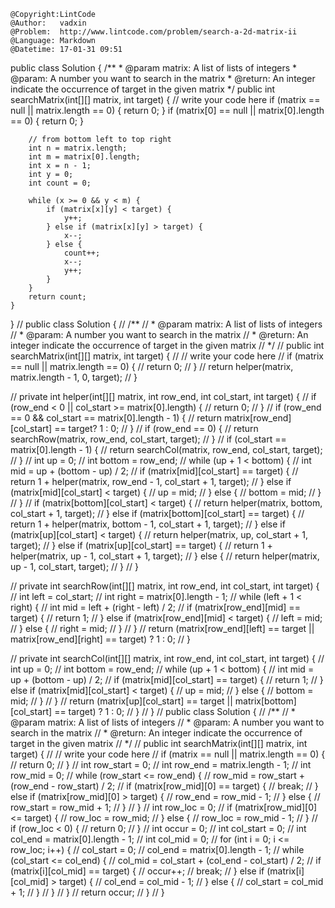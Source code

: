```
@Copyright:LintCode
@Author:   vadxin
@Problem:  http://www.lintcode.com/problem/search-a-2d-matrix-ii
@Language: Markdown
@Datetime: 17-01-31 09:51
```

public class Solution {
    /**
     * @param matrix: A list of lists of integers
     * @param: A number you want to search in the matrix
     * @return: An integer indicate the occurrence of target in the given matrix
     */
    public int searchMatrix(int[][] matrix, int target) {
        // write your code here
        if (matrix == null || matrix.length == 0) {
            return 0;
        }
        if (matrix[0] == null || matrix[0].length == 0) {
            return 0;
        }
        
        // from bottom left to top right
        int n = matrix.length;
        int m = matrix[0].length;
        int x = n - 1;
        int y = 0;
        int count = 0;
        
        while (x >= 0 && y < m) {
            if (matrix[x][y] < target) {
                y++;
            } else if (matrix[x][y] > target) {
                x--;
            } else {
                count++;
                x--;
                y++;
            }
        }
        return count;
    }
}
// public class Solution {
//     /**
//      * @param matrix: A list of lists of integers
//      * @param: A number you want to search in the matrix
//      * @return: An integer indicate the occurrence of target in the given matrix
//      */
//     public int searchMatrix(int[][] matrix, int target) {
//         // write your code here
//         if (matrix == null || matrix.length == 0) {
//             return 0;
//         }
//         return helper(matrix, matrix.length - 1, 0, target);
//     }
    
//     private int helper(int[][] matrix, int row_end, int col_start, int target) {
//         if (row_end < 0 || col_start >= matrix[0].length) {
//             return 0;
//         }
//         if (row_end == 0 && col_start == matrix[0].length - 1) {
//             return matrix[row_end][col_start] == target? 1 : 0;
//         }
//         if (row_end == 0) {
//             return searchRow(matrix, row_end, col_start, target);
//         }
//         if (col_start == matrix[0].length - 1) {
//             return searchCol(matrix, row_end, col_start, target);
//         }
//         int up = 0;
//         int bottom = row_end;
//         while (up + 1 < bottom) {
//             int mid = up + (bottom - up) / 2;
//             if (matrix[mid][col_start] == target) {
//                 return 1 + helper(matrix, row_end - 1, col_start + 1, target);
//             } else if (matrix[mid][col_start] < target) {
//                 up = mid;
//             } else {
//                 bottom = mid;
//             }
//         }
//         if (matrix[bottom][col_start] < target) {
//             return helper(matrix, bottom, col_start + 1, target);
//         } else if (matrix[bottom][col_start] == target) {
//             return 1 + helper(matrix, bottom - 1, col_start + 1, target);
//         } else if (matrix[up][col_start] < target) {
//             return helper(matrix, up, col_start + 1, target);
//         } else if (matrix[up][col_start] == target) {
//             return 1 + helper(matrix, up - 1, col_start + 1, target);
//         } else {
//             return helper(matrix, up - 1, col_start, target);
//         }
//     }
    
//     private int searchRow(int[][] matrix, int row_end, int col_start, int target) {
//         int left = col_start;
//         int right = matrix[0].length - 1;
//         while (left + 1 < right) {
//             int mid = left + (right - left) / 2;
//             if (matrix[row_end][mid] == target) {
//                 return 1;
//             } else if (matrix[row_end][mid] < target) {
//                 left = mid;
//             } else {
//                 right = mid;
//             }
//         }
//         return (matrix[row_end][left] == target || matrix[row_end][right] == target) ? 1 : 0;
//     }
    
//     private int searchCol(int[][] matrix, int row_end, int col_start, int target) {
//         int up = 0;
//         int bottom = row_end;
//         while (up + 1 < bottom) {
//             int mid = up + (bottom - up) / 2;
//             if (matrix[mid][col_start] == target) {
//                 return 1;
//             } else if (matrix[mid][col_start] < target) {
//                 up = mid;
//             } else {
//                 bottom = mid;
//             }
//         }
//         return (matrix[up][col_start] == target || matrix[bottom][col_start] == target) ? 1 : 0;
//     }
// }
// public class Solution {
//     /**
//      * @param matrix: A list of lists of integers
//      * @param: A number you want to search in the matrix
//      * @return: An integer indicate the occurrence of target in the given matrix
//      */
//     public int searchMatrix(int[][] matrix, int target) {
//         // write your code here
//         if (matrix == null || matrix.length == 0) {
//             return 0;
//         }
//         int row_start = 0;
//         int row_end = matrix.length - 1;
//         int row_mid = 0;
//         while (row_start <= row_end) {
//             row_mid = row_start + (row_end - row_start) / 2;
//             if (matrix[row_mid][0] == target) {
//                 break;
//             } else if (matrix[row_mid][0] > target) {
//                 row_end = row_mid - 1;
//             } else {
//                 row_start = row_mid + 1;
//             }
//         }
//         int row_loc = 0;
//         if (matrix[row_mid][0] <= target) {
//             row_loc = row_mid;
//         } else {
//             row_loc = row_mid - 1;
//         }
//         if (row_loc < 0) {
//             return 0;
//         }
//         int occur = 0;
//         int col_start = 0;
//         int col_end = matrix[0].length - 1;
//         int col_mid = 0;
//         for (int i = 0; i <= row_loc; i++) {
//             col_start = 0;
//             col_end = matrix[0].length - 1;
//             while (col_start <= col_end) {
//                 col_mid = col_start + (col_end - col_start) / 2;
//                 if (matrix[i][col_mid] == target) {
//                     occur++;
//                     break;
//                 } else if (matrix[i][col_mid] > target) {
//                     col_end = col_mid - 1;
//                 } else {
//                     col_start = col_mid + 1;
//                 }
//             }
//         }
//         return occur;
//     }
// }
